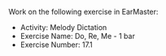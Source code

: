 Work on the following exercise in EarMaster:
- Activity: Melody Dictation
- Exercise Name: Do, Re, Me - 1 bar
- Exercise Number: 17.1
